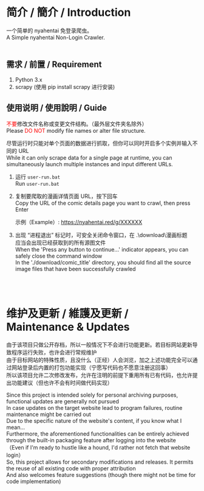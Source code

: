 # 简介 / 簡介 / Introduction
一个简单的 nyahentai 免登录爬虫。  
A Simple nyahentai Non-Login Crawler.
<br>
<br>
## 需求 / 前置 / Requirement
1. Python 3.x
2. scrapy (使用 pip install scrapy 进行安装)

## 使用说明 / 使用說明 / Guide
<font color="red">不要</font>修改文件名称或变更文件结构。（最外层文件夹名除外）  
Please <font color="red">DO NOT</font> modify file names or alter file structure.  

尽管运行时只能对单个页面的数据进行抓取，但你可以同时开启多个实例并输入不同的 URL  
While it can only scrape data for a single page at runtime, you can simultaneously launch multiple instances and input different URLs.
1. 运行 <code>user-run.bat</code>  
   Run <code>user-run.bat</code>
2. 复制要爬取的漫画详情页面 URL，按下回车  
   Copy the URL of the comic details page you want to crawl, then press Enter

   示例（Example）: https://nyahentai.red/g/XXXXXX  
3. 出现 “进程退出” 标记时，可安全关闭命令窗口，在 .\download\漫画标题\
   应当会出现已经获取到的所有源图文件  
   When the 'Press any button to continue...' indicator appears, you can safely close the command window  
   In the './download/comic_title' directory, you should find all the source image files that have been successfully crawled  
<br>
<br>

# 维护及更新 / 維護及更新 / Maintenance & Updates  
由于该项目只做公开存档，所以一般情况下不会进行功能更新。若目标网站更新导致程序运行失败，也许会进行常规维护  
由于目标网站的特殊性质，且没什么（正经）人会浏览，加之上述功能完全可以通过网站登录后内置的打包功能实现（宁愿写代码也不愿意注册这回事）  
所以该项目允许二次修改发布，允许在注明的前提下重用所有已有代码，也允许提出功能建议（但也许不会有时间做代码实现）  

Since this project is intended solely for personal archiving purposes, functional updates are generally not pursued   
In case updates on the target website lead to program failures, routine maintenance might be carried out  
Due to the specific nature of the website's content, if you know what I mean...  
Furthermore, the aforementioned functionalities can be entirely achieved through the built-in packaging feature after logging into the website  
（Even if I'm ready to hustle like a hound, I'd rather not fetch that website login）  
So, this project allows for secondary modifications and releases. It permits the reuse of all existing code with proper attribution  
And also welcomes feature suggestions (though there might not be time for code implementation)

